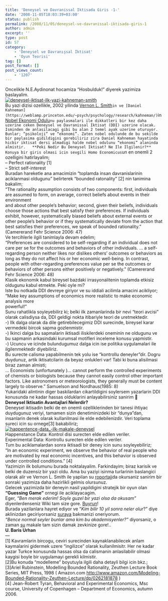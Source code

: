 ```yaml
---
title: 'Deneysel ve Davranissal Iktisada Giris -1-'
date: '2008-11-05T18:03:39+03:00'
status: publish
permalink: /2008/11/05/deneysel-ve-davranissal-iktisada-giris-1
author: admin
excerpt: ''
type: post
id: 57
category:
    - 'Deneysel ve Davranışsal İktisat'
    - 'Oyun Teorisi'
tag: []
post_format: []
post_views_count:
    - '1207'
---
```

Oncelikle N.E.Aydinonat hocamiza “Hosbulduk!” diyerek yazimiza baslayalim.  
[![](http://46.137.161.244/wp-content/uploads/2008/11/deneysel-iktisat-ilk-yazi-kahneman-smith.jpg "deneysel-iktisat-ilk-yazi-kahneman-smith")](http://46.137.161.244/wp-content/uploads/2008/11/deneysel-iktisat-ilk-yazi-kahneman-smith.jpg)  
Bu yazi dizisi ozellikle, 2002 yilinda [Vernon L. Smith](http://www.gmu.edu/departments/economics/faculty/vsmith.html)`in ve [Daniel Kahneman](https://weblamp.princeton.edu/~psych/psychology/research/kahneman/)`in [Nobel Ekonomi Odulu](http://nobelprize.org/nobel_prizes/economics/laureates/2002/index.html)`nu paylasmalari ile dikkatleri bir kez daha uzerine ceken Deneysel ve Davranissal Iktisat (DDI) uzerine olacak.  
Isminden de anlasilacagi gibi bu alan 2 temel ayak uzerine oturuyor. Bunlar; “psikoloji” ve “ekonomi”. Zaten nobel odulunde de bu sekilde bir paylasima gidildigini gorebiliriz zira Daniel Kahneman hayatinda hicbir iktisat dersi almadigi halde nobel odulunu “ekonomi” alaninda almistir.  
**Peki Nedir Bu Deneysel Iktisat? Ne Ile Ilgilenir?**  
Konuya bir giris olmasi icin sevgili Homo Economicus`un en onemli 2 ozelligini hatirlayalim;  
– Perfect rationality \[1\]  
– Strict self-interest  
Buradan hareketle ana amacimizin “toplamda insan davranislarinin aciklanmasi oldugunu” belirterek “bounded ratonality” \[2\] nin tanimina bakalim;  
“The rationality assumption consists of two components: first, individuals are assumed to form, on average, correct beliefs about events in their environment  
and about other people’s behavior; second, given their beliefs, individuals choose those actions that best satisfy their preferences. If individuals exhibit, however, systematically biased beliefs about external events or other people’s behavior or if they systematically deviate from the action that best satisfies their preferences, we speak of bounded rationality.” (Camererand Fehr Science 2006: 47)  
Ve tercihlerle ilgili tanimlayla devam edelim;  
“Preferences are considered to be self-regarding if an individual does not care per se for the outcomes and behaviors of other individuals. … a self-regarding person neither likes nor dislikes others’ outcomes or behaviors as long as they do not affect his or her economic well-being. In contrast, people with other-regarding preferences value per se the outcomes or behaviors of other persons either positively or negatively.” (Camererand Fehr Science 2006: 48)  
Klasik ekonomik kabul bireysel bazdaki irrasyonalitenin toplamda etkisiz oldugunu kabul etmekte. Peki oyle mi?  
Iste bu notkada DDI devreye giriyor ve su iddiali acilimla amacini acikliyor;  
“Make key assumptions of economics more realistic to make economic analysis more  
powerful!”  
Sunu rahatlikla soyleyebilirz ki; belki ilk zamanlarinda bir nevi “teori avcisi” olarak calisdiysa da, DDI geldigi nokta itibariyle teori de uretmektedir.  
-) Ilk dalga olarak da dile getirebilecegimiz DDI surecinde, bireysel karar vermedeki bircok sapma gozlenmistir.  
-) Ikinci dalga bu sapmalarin iktisadi iliskilerdeki oneminin ne oldugunu ve bu sapmanin arkasindaki kurumsal motifleri inceleme konusu yapmistir.  
-) Ucuncu ve icinde bulundugumuz dalga icin ise politika uygulamalari ile ilgilenmektedir diyebiliriz.  
Bu surecte calisma yapabilmenin tek yolu ise “kontrollu deneyler”dir. Dogru duydunuz, artik iktisatcilarin da beyaz onlukleri var! Tabi ki buna alisilmasi biraz zaman almisti;  
… Economists (unfortunately )… cannot perform the controlled experiments of chemists or biologists because they cannot easily control other important factors. Like astronomers or meteorologists, they generally must be content largely to observe.” Samuelson and Nordhaus(1985: 8)  
Yukaridaki alintinin diger baskilardan cikartildigini soylersem yazarlarin DDI konusunda ne kadar hassas olduklarini anlayabilirsiniz sanirim 🙂  
**Deneysel Iktisatin Avantajlari Nelerdir?**  
Deneysel iktisadin belki de en onemli ozelliklerinden bir tanesi ihtiyac duydugunuz veriyi, tamamen sizin denetiminizdeki bir “dunya”dan, insanlarin denek olarak kullanilmasi ile elde edebilenizdir. Veri toplama sureci icin su ornege\[3\] bakabiliriz;  
[![](http://46.137.161.244/wp-content/uploads/2008/11/happentence-data_-ilk-makale-deneysel-300x97.jpg "happentence-data_-ilk-makale-deneysel")](http://46.137.161.244/wp-content/uploads/2008/11/happentence-data_-ilk-makale-deneysel.jpg)  
Happenstance Data: Kontrol disi surecten elde edilen veriler.  
Experimental Data: Kontrollu surecten elde edilen veriler.  
Tum bu aciklamalardan sonra iktisadi bir deney icin sunu soyleyebiliriz;  
“In an economic experiment, we observe the behavior of real people who are motivated by real economic incentives, and this behavior is observed under controlled conditions.” \[4\]  
Yazimizin ilk bolumunu burada noktalayalim. Farkindayim; biraz karisik ve belki de duzensiz bir yazi oldu. Ama bu yaziyi isinma turlarinin baslangici olarak alir ve Vernon L. Smith ile yapilan su [roportaji](http://www.reason.com/news/show/32546.html%20)da okursaniz sanirim bir sonraki yazimiza daha hazirlikli gelmis olursunuz.  
Gelecek yazimizda bir deneyin nasil yapildigini stratejik bir oyun olan **“Guessing Game”** ornegi ile aciklayacagim.  
Eger, *“Ben merak ederim! Soyle guzel bir yazi olsa da okusam”* diyenlerdenseniz Wiki tam size gore. [Buyrun](http://en.wikipedia.org/wiki/Experimental_economics)!  
Burada yazilanlara hayret ediyor ve “*Kim bilir 10 yil sonra neler olur*?” diye aklinizdan geciriyorsaniz [suraya](http://metanomics.metaversed.com/) bakmanizi oneriyorum.  
*“Bence normal seyler bunlar ama kim bu akademisyenler?”* diyorsaniz, o zaman [su](http://econpapers.repec.org/paper/dgruvatin/20070020.htm) makale tam sizin damak zevkinize gore!..  
**U. Baris Urhan**  
—  
\[1\] Kavramlarin bircogu, ceviri surecinden kaynaklanabilecek anlam kaymalarini gidermek uzere “ingilizce” olarak kullanilmisitr. Her ne kadar yazar Turkce konusunda hassas olsa da calismanin anlasilabilir olmasi kaygisi boyle bir uygulamayi gerekli kilmistir.  
\[2\]Bu konuda “modelleme” boyutuyla ilgili daha detayli bilgi icin bkz.;  
\[3\]Ariel Rubinstein, Modelling Bounded Rationality, Zeuthen Lecture Book Series, MIT Press, 1998 ( Amazon.com http://www.amazon.com/Modeling-Bounded-Rationality-Zeuthen-Lecture/dp/0262181878 )  
\[4\] Jean-Robert Tyran, Behavioral and Experimental Economics, Msc course, University of Copenhagen – Department of Economics, autumn 2006.